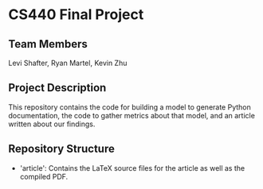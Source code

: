 # CS440 Final Project

## Team Members
Levi Shafter, Ryan Martel, Kevin Zhu

## Project Description
This repository contains the code for building a model to generate Python documentation, the code to gather metrics about that model, and an article written about our findings.

## Repository Structure
- 'article': Contains the LaTeX source files for the article as well as the compiled PDF.

